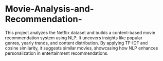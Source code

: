 # Movie-Analysis-and-Recommendation-
This project analyzes the Netflix dataset and builds a content-based movie recommendation system using NLP. It uncovers insights like popular genres, yearly trends, and content distribution. By applying TF-IDF and cosine similarity, it suggests similar movies, showcasing how NLP enhances personalization in entertainment recommendations.
